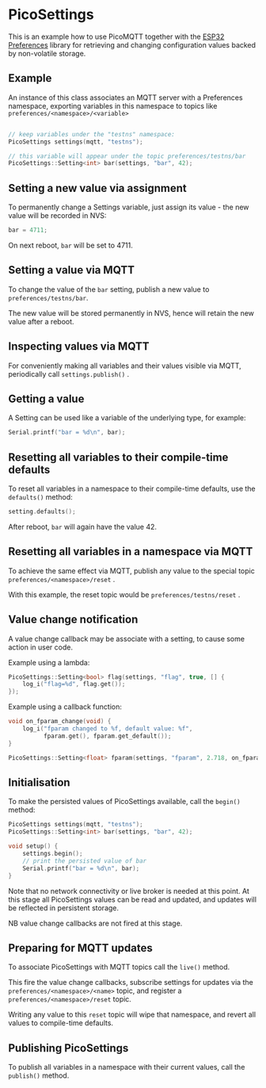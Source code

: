 # PicoSettings
This is an example how to use PicoMQTT together with the [ESP32 Preferences](https://docs.espressif.com/projects/arduino-esp32/en/latest/tutorials/preferences.html) library for retrieving and changing configuration values backed by non-volatile storage.

## Example
An instance of this class associates an MQTT server with a Preferences namespace,
exporting variables in this namespace to topics like `preferences/<namespace>/<variable>`


````c++

// keep variables under the "testns" namespace:
PicoSettings settings(mqtt, "testns");

// this variable will appear under the topic preferences/testns/bar
PicoSettings::Setting<int> bar(settings, "bar", 42);

````

## Setting a new value via assignment

To permanently change a Settings variable, just assign its value - the new value will be recorded in NVS:

````c++
bar = 4711;
````
On next reboot, `bar` will be set to 4711.

## Setting a value via MQTT
To change the value of the `bar` setting, publish a new value to `preferences/testns/bar`.

The new value will be stored permanently in NVS, hence will retain the new value after a reboot.

## Inspecting values via MQTT
For conveniently making all variables and their values visible via MQTT, periodically call `settings.publish()` .

## Getting a value
A Setting can be used like a variable of the underlying type, for example:

````c++
Serial.printf("bar = %d\n", bar);
````

## Resetting all variables to their compile-time defaults

To reset all variables in a namespace to their compile-time defaults, use the `defaults()` method:

````c++
setting.defaults();
````
After reboot, `bar` will again have the value 42.

## Resetting all variables in a namespace via MQTT
To achieve the same effect via MQTT, publish any value to the special topic `preferences/<namespace>/reset` .

With this example, the reset topic would be `preferences/testns/reset` .

## Value change notification

A value change callback may be associate with a setting, to cause some action in user code.

Example  using a lambda:
````c++
PicoSettings::Setting<bool> flag(settings, "flag", true, [] {
    log_i("flag=%d", flag.get());
});
````
Example using a callback function:

````c++
void on_fparam_change(void) {
    log_i("fparam changed to %f, default value: %f",
          fparam.get(), fparam.get_default());
}

PicoSettings::Setting<float> fparam(settings, "fparam", 2.718, on_fparam_change);
````

## Initialisation

To make the persisted values of PicoSettings available, call the `begin()` method:

````c++
PicoSettings settings(mqtt, "testns");
PicoSettings::Setting<int> bar(settings, "bar", 42);

void setup() {
    settings.begin();
    // print the persisted value of bar
    Serial.printf("bar = %d\n", bar);
}
````
Note that no network connectivity or live broker is needed at this point. At this stage all PicoSettings values can be read and updated, and updates will be reflected in persistent storage.

NB value change callbacks are not fired at this stage.

## Preparing for MQTT updates 

To associate PicoSettings with MQTT topics call the `live()` method. 

This fire the value change callbacks, subscribe settings for updates via the `preferences/<namespace>/<name>` topic, and register a `preferences/<namespace>/reset` topic.

Writing any value to this `reset` topic will wipe that namespace, and revert all values to compile-time defaults.

## Publishing PicoSettings

To publish all variables in a namespace with their current values, call the `publish()` method.


